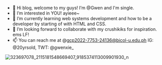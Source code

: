 - 👋 Hi blog, welcome to my guys! I’m @Gwen and I'm single.
- 👀 I’m interested in YOU! ayieee~
- 🌱 I’m currently learning web systems development and how to be a developer by starting of with HTML and CSS.
- 💞️ I’m looking forward to collaborate with my crushikiks for inspiration. ems LF!
- 📫 You can reach me at @gcp2022-7753-24136@bicol-u.edu.ph
IG: @20yrsold, TWT: @gwenxie_
<!---
gwypods/gwypods is a ✨ special ✨ repository because its `README.md` (this file) appears on your GitHub profile.
You can click the Preview link to take a look at your changes.
--->
![323697078_2115181548669407_9185374113009901930_n](https://github.com/gwypods/gwypods/assets/143871962/d2814965-a7e1-417e-a3d1-38e140b90387)
